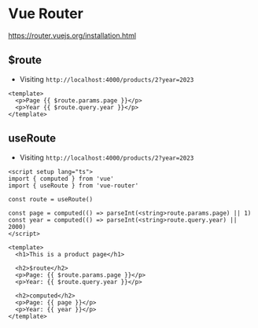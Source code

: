 # Vue Router

https://router.vuejs.org/installation.html

## $route

* Visiting `http://localhost:4000/products/2?year=2023`

```vue
<template>
  <p>Page {{ $route.params.page }}</p>
  <p>Year {{ $route.query.year }}</p>
</template>
```

## useRoute

* Visiting `http://localhost:4000/products/2?year=2023`

```vue
<script setup lang="ts">
import { computed } from 'vue'
import { useRoute } from 'vue-router'

const route = useRoute()

const page = computed(() => parseInt(<string>route.params.page) || 1)
const year = computed(() => parseInt(<string>route.query.year) || 2000)
</script>

<template>
  <h1>This is a product page</h1>

  <h2>$route</h2>
  <p>Page: {{ $route.params.page }}</p>
  <p>Year: {{ $route.query.year }}</p>

  <h2>computed</h2>
  <p>Page: {{ page }}</p>
  <p>Year: {{ year }}</p>
</template>
```
